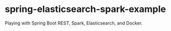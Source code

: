 # spring-elasticsearch-spark-example

Playing with Spring Boot REST, Spark, Elasticsearch, and Docker.

